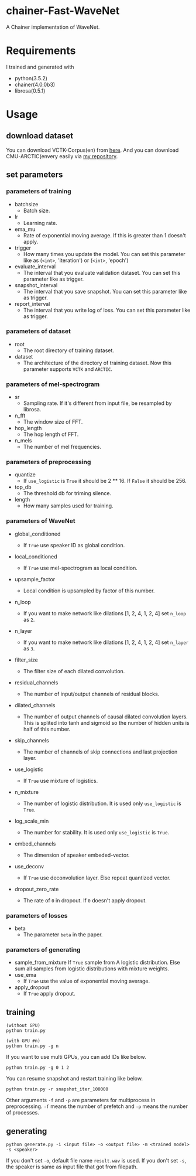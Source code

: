 # chainer-Fast-WaveNet
A Chainer implementation of WaveNet.

# Requirements
I trained and generated with

- python(3.5.2)
- chainer(4.0.0b3)
- librosa(0.5.1)

# Usage
## download dataset
You can download VCTK-Corpus(en) from [here](http://homepages.inf.ed.ac.uk/jyamagis/page3/page58/page58.html). And you can download CMU-ARCTIC(envery easily via [my repository](https://github.com/dhgrs/download_dataset).

## set parameters
### parameters of training
- batchsize
    - Batch size.
- lr
    - Learning rate.
- ema_mu
    - Rate of exponential moving average. If this is greater than 1 doesn't apply.
- trigger
    - How many times you update the model. You can set this parameter like as (`<int>`, 'iteration') or (`<int>`, 'epoch')
- evaluate_interval
    - The interval that you evaluate validation dataset. You can set this parameter like as trigger.
- snapshot_interval
    - The interval that you save snapshot. You can set this parameter like as trigger.
- report_interval
    - The interval that you write log of loss. You can set this parameter like as trigger.

### parameters of dataset
- root
    - The root directory of training dataset.
- dataset
    - The architecture of the directory of training dataset. Now this parameter supports `VCTK` and `ARCTIC`.

### parameters of mel-spectrogram
- sr
    - Sampling rate. If it's different from input file, be resampled by librosa.
- n_fft
    - The window size of FFT.
- hop_length
    - The hop length of FFT.
- n_mels
    - The number of mel frequencies.

### parameters of preprocessing
- quantize
    - If `use_logistic` is `True` it should be 2 ** 16. If `False` it should be 256.
- top_db
    - The threshold db for triming silence.
- length
    - How many samples used for training.

### parameters of WaveNet
- global_conditioned
    - If `True` use speaker ID as global condition.
- local_conditioned
    - If `True` use mel-spectrogram as local condition.
- upsample_factor
    - Local condition is upsampled by factor of this number.

- n_loop
    - If you want to make network like dilations [1, 2, 4, 1, 2, 4] set `n_loop` as `2`.
- n_layer
    - If you want to make network like dilations [1, 2, 4, 1, 2, 4] set `n_layer` as `3`.
- filter_size
    - The filter size of each dilated convolution.
- residual_channels
    - The number of input/output channels of residual blocks.
- dilated_channels
    - The number of output channels of causal dilated convolution layers. This is splited into tanh and sigmoid so the number of hidden units is half of this number.
- skip_channels
    - The number of channels of skip connections and last projection layer.
- use_logistic
    - If `True` use mixture of logistics.
- n_mixture
    - The number of logistic distribution. It is used only `use_logistic` is `True`.
- log_scale_min
    - The number for stability. It is used only `use_logistic` is `True`.
- embed_channels
    - The dimension of speaker embeded-vector.
- use_deconv
    - If `True` use deconvolution layer. Else repeat quantized vector.
- dropout_zero_rate
    - The rate of `0` in dropout. If `0` doesn't apply dropout.

### parameters of losses
- beta
    - The parameter `beta` in the paper.

### parameters of generating
- sample_from_mixture
    If `True` sample from A logistic distribution. Else sum all samples from logistic distributions with mixture weights.
- use_ema
    - If `True` use the value of exponential moving average.
- apply_dropout
    - If `True` apply dropout.


## training
```
(without GPU)
python train.py

(with GPU #n)
python train.py -g n
```

If you want to use multi GPUs, you can add IDs like below.
```
python train.py -g 0 1 2
```

You can resume snapshot and restart training like below.
```
python train.py -r snapshot_iter_100000
```
Other arguments `-f` and `-p` are parameters for multiprocess in preprocessing. `-f` means the number of prefetch and `-p` means the number of processes.

## generating
```
python generate.py -i <input file> -o <output file> -m <trained model> -s <speaker>
```

If you don't set `-o`, default file name `result.wav` is used. If you don't set `-s`, the speaker is same as input file that got from filepath.
